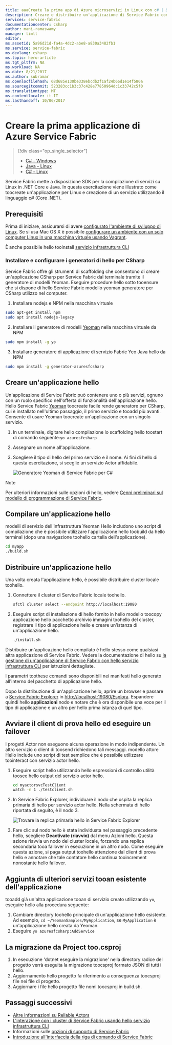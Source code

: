 ```yaml
---
title: aaaCreate la prima app di Azure microservizi in Linux con c# | Documenti Microsoft
description: Creare e distribuire un'applicazione di Service Fabric con C#
services: service-fabric
documentationcenter: csharp
author: mani-ramaswamy
manager: timlt
editor: 
ms.assetid: 5a96d21d-fa4a-4dc2-abe8-a830a3482fb1
ms.service: service-fabric
ms.devlang: csharp
ms.topic: hero-article
ms.tgt_pltfrm: NA
ms.workload: NA
ms.date: 8/21/2017
ms.author: subramar
ms.openlocfilehash: 68d685e130be338ebcdb2f1af24b66d1e14f580a
ms.sourcegitcommit: 523283cc1b3c37c428e77850964dc1c33742c5f0
ms.translationtype: MT
ms.contentlocale: it-IT
ms.lasthandoff: 10/06/2017
---
```

# <a name="create-your-first-azure-service-fabric-application"></a>Creare la prima applicazione di Azure Service Fabric
> [!div class="op_single_selector"]
> * [C# - Windows](service-fabric-create-your-first-application-in-visual-studio.md)
> * [Java - Linux](service-fabric-create-your-first-linux-application-with-java.md)
> * [C# - Linux](service-fabric-create-your-first-linux-application-with-csharp.md)
>
>

Service Fabric mette a disposizione SDK per la compilazione di servizi su Linux in .NET Core e Java. In questa esercitazione viene illustrato come toocreate un'applicazione per Linux e creazione di un servizio utilizzando il linguaggio c# (Core .NET).

## <a name="prerequisites"></a>Prerequisiti
Prima di iniziare, assicurarsi di avere [configurato l'ambiente di sviluppo di Linux](service-fabric-get-started-linux.md). Se si usa Mac OS X è possibile [configurare un ambiente con un solo computer Linux in una macchina virtuale usando Vagrant](service-fabric-get-started-mac.md).

È anche possibile hello tooinstall [servizio infrastruttura CLI](service-fabric-cli.md)

### <a name="install-and-set-up-hello-generators-for-csharp"></a>Installare e configurare i generatori di hello per CSharp
Service Fabric offre gli strumenti di scaffolding che consentono di creare un'applicazione CSharp per Service Fabric dal terminale tramite il generatore di modelli Yeoman. Eseguire procedure hello sotto tooensure che si dispone di hello Service Fabric modello yeoman generatore per CSharp utilizzo nel computer.
1. Installare nodejs e NPM nella macchina virtuale

  ```bash
  sudo apt-get install npm
  sudo apt install nodejs-legacy
  ```
2. Installare il generatore di modelli [Yeoman](http://yeoman.io/) nella macchina virtuale da NPM

  ```bash
  sudo npm install -g yo
  ```
3. Installare generatore di applicazione di servizio Fabric Yeo Java hello da NPM

  ```bash
  sudo npm install -g generator-azuresfcsharp
  ```

## <a name="create-hello-application"></a>Creare un'applicazione hello
Un'applicazione di Service Fabric può contenere uno o più servizi, ognuno con un ruolo specifico nell'offerta di funzionalità dell'applicazione hello. Hello Service Fabric [Yeoman](http://yeoman.io/) toocreate facile rende generatore per CSharp, cui è installato nell'ultimo passaggio, il primo servizio e tooadd più avanti. Consente di usare Yeoman toocreate un'applicazione con un singolo servizio.

1. In un terminale, digitare hello compilazione lo scaffolding hello toostart di comando seguente:`yo azuresfcsharp`
2. Assegnare un nome all'applicazione.
3. Scegliere il tipo di hello del primo servizio e il nome. Ai fini di hello di questa esercitazione, si sceglie un servizio Actor affidabile.

   ![Generatore Yeoman di Service Fabric per C#][sf-yeoman]

> [!NOTE]
> Per ulteriori informazioni sulle opzioni di hello, vedere [Cenni preliminari sul modello di programmazione di Service Fabric](service-fabric-choose-framework.md).
>
>

## <a name="build-hello-application"></a>Compilare un'applicazione hello
modelli di servizio dell'infrastruttura Yeoman Hello includono uno script di compilazione che è possibile utilizzare l'applicazione hello toobuild da hello terminal (dopo una navigazione toohello cartella dell'applicazione).

  ```sh
 cd myapp
 ./build.sh
  ```

## <a name="deploy-hello-application"></a>Distribuire un'applicazione hello

Una volta creata l'applicazione hello, è possibile distribuire cluster locale toohello.

1. Connettere il cluster di Service Fabric locale toohello.

    ```bash
    sfctl cluster select --endpoint http://localhost:19080
    ```

2. Eseguire script di installazione di hello fornito in hello modello toocopy applicazione hello pacchetto archivio immagini toohello del cluster, registrare il tipo di applicazione hello e creare un'istanza di un'applicazione hello.

    ```bash
    ./install.sh
    ```

Distribuire un'applicazione hello compilato è hello stesso come qualsiasi altra applicazione di Service Fabric. Vedere la documentazione di hello su [la gestione di un'applicazione di Service Fabric con hello servizio infrastruttura CLI](service-fabric-application-lifecycle-sfctl.md) per istruzioni dettagliate.

I parametri toothese comandi sono disponibili nei manifesti hello generato all'interno del pacchetto di applicazione hello.

Dopo la distribuzione di un'applicazione hello, aprire un browser e passare a [Service Fabric Explorer](service-fabric-visualizing-your-cluster.md) in [http://localhost:19080/Esplora](http://localhost:19080/Explorer). Espandere quindi hello **applicazioni** nodo e notare che è ora disponibile una voce per il tipo di applicazione e un altro per hello prima istanza di quel tipo.

## <a name="start-hello-test-client-and-perform-a-failover"></a>Avviare il client di prova hello ed eseguire un failover
I progetti Actor non eseguono alcuna operazione in modo indipendente. Un altro servizio o client di toosend richiedono tali messaggi. modello attore Hello include uno script di test semplice che è possibile utilizzare toointeract con servizio actor hello.

1. Eseguire script hello utilizzando hello espressioni di controllo utilità toosee hello output del servizio actor hello.

    ```bash
    cd myactorsvcTestClient
    watch -n 1 ./testclient.sh
    ```
2. In Service Fabric Explorer, individuare il nodo che ospita la replica primaria di hello per servizio actor hello. Nella schermata di hello riportata di seguito, è il nodo 3.

    ![Trovare la replica primaria hello in Service Fabric Explorer][sfx-primary]
3. Fare clic sul nodo hello è stata individuata nel passaggio precedente hello, scegliere **Deactivate (riavvio)** dal menu Azioni hello. Questa azione riavvia un nodo del cluster locale, forzando una replica secondaria tooa failover in esecuzione in un altro nodo. Come eseguire questa azione, si paga output toohello attenzione dal client di prova hello e annotare che tale contatore hello continua tooincrement nonostante hello failover.

## <a name="adding-more-services-tooan-existing-application"></a>Aggiunta di ulteriori servizi tooan esistente dell'applicazione

tooadd già un'altra applicazione tooan di servizio creato utilizzando `yo`, eseguire hello alla procedura seguente:
1. Cambiare directory toohello principale di un'applicazione hello esistente.  Ad esempio, `cd ~/YeomanSamples/MyApplication`, se `MyApplication` è un'applicazione hello creata da Yeoman.
2. Eseguire `yo azuresfcsharp:AddService`

## <a name="migrating-from-projectjson-toocsproj"></a>La migrazione da Project too.csproj
1. In esecuzione 'dotnet eseguire la migrazione' nella directory radice del progetto verrà eseguita la migrazione toocsproj formato JSON di tutti i hello.
2. Aggiornamento hello progetto fa riferimento a conseguenza toocsproj file nei file di progetto.
3. Aggiornare i file hello progetto file nomi toocsproj in build.sh.

## <a name="next-steps"></a>Passaggi successivi

* [Altre informazioni su Reliable Actors](service-fabric-reliable-actors-introduction.md)
* [L'interazione con i cluster di Service Fabric usando hello servizio infrastruttura CLI](service-fabric-cli.md)
* Informazioni sulle [opzioni di supporto di Service Fabric](service-fabric-support.md)
* [Introduzione all'interfaccia della riga di comando di Service Fabric](service-fabric-cli.md)

<!-- Images -->
[sf-yeoman]: ./media/service-fabric-create-your-first-linux-application-with-csharp/yeoman-csharp.png
[sfx-primary]: ./media/service-fabric-create-your-first-linux-application-with-csharp/sfx-primary.png
